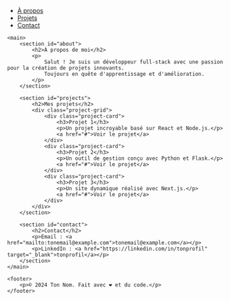 <!DOCTYPE html>
<html lang="en">
<head>
    <meta charset="UTF-8">
    <meta name="viewport" content="width=device-width, initial-scale=1.0">
    <title>Navigation et Sections</title>
    <link rel="stylesheet" href="style.css">
</head>
<body>
    <nav>
        <ul>
            <li><a href="#about">À propos</a></li>
            <li><a href="#projects">Projets</a></li>
            <li><a href="#contact">Contact</a></li>
        </ul>
    </nav>

    <main>
        <section id="about">
            <h2>À propos de moi</h2>
            <p>
                Salut ! Je suis un développeur full-stack avec une passion pour la création de projets innovants.
                Toujours en quête d'apprentissage et d'amélioration.
            </p>
        </section>

        <section id="projects">
            <h2>Mes projets</h2>
            <div class="project-grid">
                <div class="project-card">
                    <h3>Projet 1</h3>
                    <p>Un projet incroyable basé sur React et Node.js.</p>
                    <a href="#">Voir le projet</a>
                </div>
                <div class="project-card">
                    <h3>Projet 2</h3>
                    <p>Un outil de gestion conçu avec Python et Flask.</p>
                    <a href="#">Voir le projet</a>
                </div>
                <div class="project-card">
                    <h3>Projet 3</h3>
                    <p>Un site dynamique réalisé avec Next.js.</p>
                    <a href="#">Voir le projet</a>
                </div>
            </div>
        </section>

        <section id="contact">
            <h2>Contact</h2>
            <p>Email : <a href="mailto:tonemail@example.com">tonemail@example.com</a></p>
            <p>LinkedIn : <a href="https://linkedin.com/in/tonprofil" target="_blank">tonprofil</a></p>
        </section>
    </main>

    <footer>
        <p>© 2024 Ton Nom. Fait avec ❤️ et du code.</p>
    </footer>
</body>
</html>
